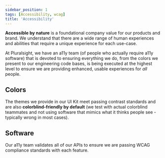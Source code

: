 ```yaml
---
sidebar_position: 1
tags: [Accessibility, wcag]
title: 'Accessibility'
---
```


**Accessible by nature** is a foundational company value for our products and brand. We understand that there are a wide range of human experiences and abilities that require a unique experience for each use-case.

At Pluralsight, we have an a11y team (of people who actually require a11y software) that is devoted to ensuring everything we do, from the colors we present to our engineering code bases, is being executed at the highest level to ensure we are providing enhanced, usable experiences for _all_ people.

## Colors

The themes we provide in our UI Kit meet passing contrast standards and are also **colorblind-friendly by default** (we test with actual colorblind teammates and not using software that mimics what it thinks people see - typically wrong in most cases).

## Software

Our a11y team validates all of our APIs to ensure we are passing WCAG compliance standards with each feature.
